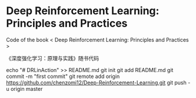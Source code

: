 # Deep Reinforcement Learning: Principles and Practices


Code of the book < Deep Reinforcement Learning: Principles and Practices >

《深度强化学习：原理与实践》随书代码


echo "# DRLinAction" >> README.md
git init
git add README.md
git commit -m "first commit"
git remote add origin https://github.com/chenzomi12/Deep-Reinforcement-Learning.git
git push -u origin master